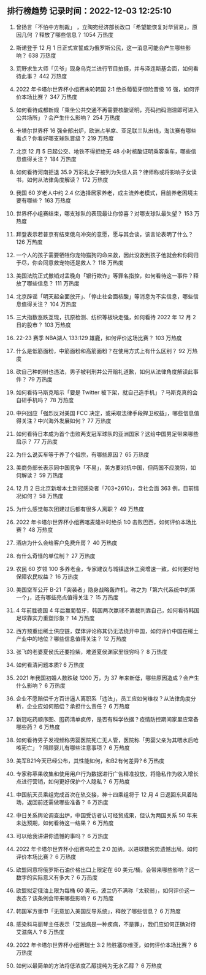
## 排行榜趋势 记录时间：2022-12-03 12:25:10
  
  1. 曾扬言「不怕中方制裁」 ，立陶宛经济部长改口「希望能恢复对华贸易」，原因几何 ？释放了哪些信息？ 1054 万热度
    
  2. 斯诺登于 12 月 1 日正式宣誓成为俄罗斯公民，这一消息可能会产生哪些影响？ 638 万热度
    
  3. 荒野求生大师「贝爷」现身乌克兰进行节目拍摄，并与泽连斯基会面，如何看待此事？ 442 万热度
    
  4. 2022 年卡塔尔世界杯小组赛末轮韩国 2:1 绝杀葡萄牙惊险晋级 16 强，如何评价本场比赛？ 347 万热度
    
  5. 如何看待成都新规「乘坐公共交通不再需要核酸证明，亮码扫码测温即可进入公共场所」？会产生什么影响？ 254 万热度
    
  6. 卡塔尔世界杯 16 强全部出炉，欧洲占半席、亚足联三队出线，淘汰赛有哪些看点？你看好哪支球队晋级？ 219 万热度
    
  7. 北京 12 月 5 日起公交、地铁不得拒绝无 48 小时核酸证明乘客乘车，哪些信息值得关注？ 184 万热度
    
  8. 如何看待河南拒退 35.9 万彩礼女子被列为失信人员？律师称或将影响子女读书，如何从法律角度解读？ 172 万热度
    
  9. 我国 60 岁老人中约 2.4 亿选择居家养老，成主流养老模式，目前养老困境主要有哪些？ 163 万热度
    
  10. 世界杯小组赛结束，哪支球队的表现最让你惊喜？对哪支球队最失望？ 153 万热度
    
  11. 拜登表示若普京有结束俄乌冲突的意愿，愿与其会谈，该言论表明了什么？ 126 万热度
    
  12. 一个人的孩子需要牺牲你宠物猫狗的命来救，因此没救到孩子他就会和你同归于尽，你会同意救宠物还是救人？ 118 万热度
    
  13. 美国法院正式撤销对孟晚舟「银行欺诈」等罪名指控，如何看待这一事件？释放了哪些信息？ 111 万热度
    
  14. 北京辟谣「明天起全面放开」、「停止社会面核酸」等消息为不实信息，哪些信息值得关注？ 104 万热度
    
  15. 三大指数涨跌互现，抗原检测、纺织等板块走强，如何看待 2022 年 12 月 2 日的股市？ 103 万热度
    
  16. 22-23 赛季 NBA湖人 133:129 雄鹿，如何评价这场比赛？ 103 万热度
    
  17. 什么是低筋面粉，中筋面粉和高筋面粉？在使用方式上有什么区别？ 92 万热度
    
  18. 砍自己种的树也违法，男子被判刑并公开赔礼道歉，如何从法律角度解读此事件？ 79 万热度
    
  19. 如何看待马斯克暗示「要是 Twitter 被下架，就自己造手机」？马斯克真的会自研手机吗？ 78 万热度
    
  20. 中兴回应「强烈反对美国 FCC 决定，或采取法律手段捍卫权益」，哪些信息值得关注？中兴海外发展如何？ 77 万热度
    
  21. 如何看待日本成为首个击败两支冠军球队的亚洲国家？这给中国男足带来哪些启示？ 77 万热度
    
  22. 为什么说买车等于养了个祖宗，有哪些原因？ 65 万热度
    
  23. 美商务部长表示同中国竞争「不易」，美方要对抗中国，但两国不应脱钩，如何解读？ 59 万热度
    
  24. 12 月 2 日北京新增本土新冠感染者「703+2610」，含社会面 363 例，目前情况如何？ 58 万热度
    
  25. 为什么感觉每次团建过后都有很多人离职？ 49 万热度
    
  26. 2022 年卡塔尔世界杯小组赛喀麦隆补时绝杀 1:0 击败巴西，如何评价本场比赛？ 48 万热度
    
  27. 酒店为什么会给客户免费升房？ 40 万热度
    
  28. 有什么奇怪的单位制？ 27 万热度
    
  29. 农民 60 岁领 100 多养老金，专家建议与城镇退休工资增速一致，如何更好地保障农民权益？ 16 万热度
    
  30. 美国空军公开 B-21「突袭者」隐身战略轰炸机，称之为「第六代系统中的第一个」，还有哪些亮点值得关注？ 15 万热度
    
  31. 4 年前胜德国 4 年后赢葡萄牙，韩国两次赢球不靠裁判靠自己，如何看待韩国足球靠实力重塑形象？ 14 万热度
    
  32. 西方预重组稀土供应链，媒体评论称其仍无法绕开中国，如何评价中国在稀土产业中的地位？哪些信息值得关注？ 12 万热度
    
  33. 张飞的老婆夏侯氏还要捡柴，难道夏侯渊家里很穷吗？ 8 万热度
    
  34. 如何看清问题本质? 6 万热度
    
  35. 2021 年我国初婚人数跌破 1200 万，为 37 年来新低，哪些原因造成？会产生什么影响？ 6 万热度
    
  36. 企业不愿赔偿千方百计逼人离职系「违法」，员工应如何维权？从法律角度分析，企业应如何赔偿？承担什么责任？ 6 万热度
    
  37. 新冠吃药顺序图、囤药清单疯传，是否有科学依据？疫情防控期间家里应常备哪些药？ 6 万热度
    
  38. 如何看待男子发视频称男婴医院死亡无人管，医院称「男婴父亲为其喂水后呛咳死亡」？照顾婴儿有哪些注意事项？ 6 万热度
    
  39. 美军B21今天已经公布，其性能如何，和B2有何差异? 6 万热度
    
  40. 专家称苹果收集和使用用户行为数据进行广告精准投放，将隐私作为收入增长点进行营销，如何更好保护个人隐私？ 6 万热度
    
  41. 中国航天员乘组完成首次在轨交接，神十四乘组将于 12 月 4 日返回东风着陆场，返回前还需做哪些准备？ 6 万热度
    
  42. 中日关系舆论调查出炉，中国受访者认可经贸成果，但认为两国关系 50 年来未达预期，如何看待这一结果？ 6 万热度
    
  43. 可以给我讲讲你遗憾的事吗？ 6 万热度
    
  44. 2022 年卡塔尔世界杯小组赛乌拉圭 2:0 加纳，以进球数劣势遗憾出局，如何评价本场比赛？ 6 万热度
    
  45. 欧盟同意将俄罗斯石油价格出口上限定在 60 美元/桶，会带来哪些影响？这一数字的实际意义有多大？ 6 万热度
    
  46. 欧盟拟定俄油上限为每桶 60 美元，波兰仍不满称「太软弱」，如何评价这一表态？该条例会带来哪些影响？ 6 万热度
    
  47. 韩国军方重申「无意加入美国反导系统」，释放了哪些信息？ 6 万热度
    
  48. 感染科马丽琴主任表示「艾滋病是一种疾病，不是罪」，我们应如何正确对待艾滋病人 ? 6 万热度
    
  49. 2022 年卡塔尔世界杯小组赛瑞士 3:2 险胜塞尔维亚，如何评价本场比赛？ 6 万热度
    
  50. 如何以最简单的方法将低浓度乙醇提纯为无水乙醇？ 6 万热度
    